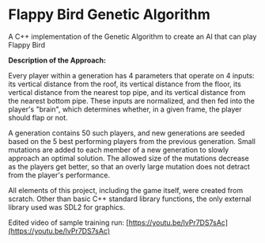 # Flappy Bird Genetic Algorithm
A C++ implementation of the Genetic Algorithm to create an AI that can play Flappy Bird

**Description of the Approach:**

Every player within a generation has 4 parameters that operate on 4 inputs: its vertical distance from the roof, its vertical distance from the floor, its vertical distance from the nearest top pipe, and its vertical distance from the nearest bottom pipe. These inputs are normalized, and then fed into the player's "brain", which determines whether, in a given frame, the player should flap or not.

A generation contains 50 such players, and new generations are seeded based on the 5 best performing players from the previous generation. Small mutations are added to each member of a new generation to slowly approach an optimal solution. The allowed size of the mutations decrease as the players get better, so that an overly large mutation does not detract from the player's performance.

All elements of this project, including the game itself, were created from scratch. Other than basic C++ standard library functions, the only external library used was SDL2 for graphics.

Edited video of sample training run: [https://youtu.be/lvPr7DS7sAc](https://youtu.be/lvPr7DS7sAc)
